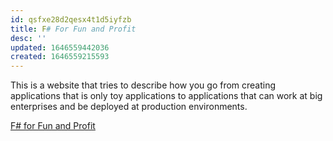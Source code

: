 ```yaml
---
id: qsfxe28d2qesx4t1d5iyfzb
title: F# For Fun and Profit
desc: ''
updated: 1646559442036
created: 1646559215593
---
```

This is a website that tries to describe how you go from creating applications that is only toy applications to applications that can work at big enterprises and be deployed at production environments.

[F# for Fun and Profit](https://fsharpforfunandprofit.com/series/a-recipe-for-a-functional-app/)

